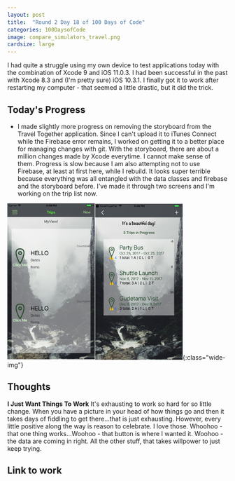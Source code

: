 ```yaml
---
layout: post
title:  "Round 2 Day 18 of 100 Days of Code"
categories: 100DaysofCode
image: compare_simulators_travel.png
cardsize: large
---
```


I had quite a struggle using my own device to test applications today with the combination of Xcode 9 and iOS 11.0.3. I had been successful in the past with Xcode 8.3 and (I'm pretty sure) iOS 10.3.1. I finally got it to work after restarting my computer - that seemed a little drastic, but it did the trick.

## Today's Progress
+ I made slightly more progress on removing the storyboard from the Travel Together application. Since I can't upload it to iTunes Connect while the Firebase error remains, I worked on getting it to a better place for managing changes with git. With the storyboard, there are about a million changes made by Xcode everytime. I cannot make sense of them. Progress is slow because I am also attempting not to use Firebase, at least at first here, while I rebuild. It looks super terrible because everything was all entangled with the data classes and firebase and the storyboard before. I've made it through two screens and I'm working on the trip list now. 

![With and without storyboard](/images/compare_simulators_travel.png){:class="wide-img"} 


## Thoughts  
**I Just Want Things To Work** It's exhausting to work so hard for so little change. When you have a picture in your head of how things go and then it takes days of fiddling to get there...that is just exhausting. However, every little positive along the way is reason to celebrate. I love those. Whoohoo - that one thing works...Woohoo - that button is where I wanted it. Woohoo - the data are coming in right. All the other stuff, that takes willpower to just keep trying. 

## Link to work